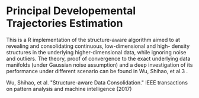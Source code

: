 # Principal Developemental Trajectories Estimation

This is a R implementation of the  structure-aware algorithm aimed to at revealing and consolidating continuous, low-dimensional and high- density structures in the underlying higher-dimensional data, while ignoring noise and outliers. The theory, proof of convergence to the exact underlying data manifolds (under Gaussian noise assumption) and a deep investigation of its performance under different scenario can be found in Wu, Shihao, et al.3 .

Wu, Shihao, et al. "Structure-aware Data Consolidation." IEEE transactions on pattern analysis and machine intelligence (2017)
